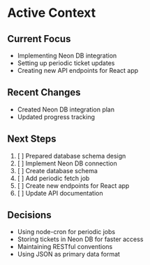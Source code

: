 # Active Context

## Current Focus
- Implementing Neon DB integration
- Setting up periodic ticket updates
- Creating new API endpoints for React app

## Recent Changes
- Created Neon DB integration plan
- Updated progress tracking

## Next Steps
1. [ ] Prepared database schema design
2. [ ] Implement Neon DB connection
3. [ ] Create database schema
4. [ ] Add periodic fetch job
5. [ ] Create new endpoints for React app
6. [ ] Update API documentation

## Decisions
- Using node-cron for periodic jobs
- Storing tickets in Neon DB for faster access
- Maintaining RESTful conventions
- Using JSON as primary data format